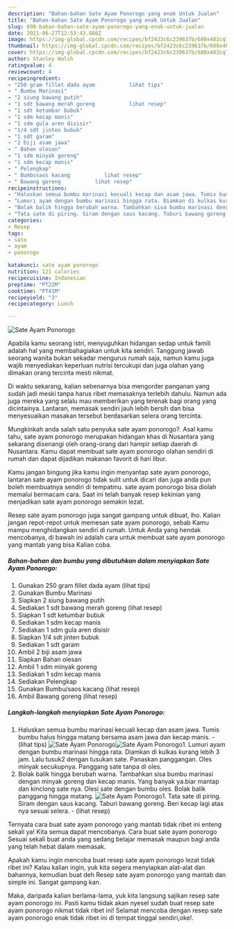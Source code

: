 ```yaml
---
description: "Bahan-bahan Sate Ayam Ponorogo yang enak Untuk Jualan"
title: "Bahan-bahan Sate Ayam Ponorogo yang enak Untuk Jualan"
slug: 698-bahan-bahan-sate-ayam-ponorogo-yang-enak-untuk-jualan
date: 2021-06-27T12:53:43.866Z
image: https://img-global.cpcdn.com/recipes/bf2423c6c239637b/680x482cq70/sate-ayam-ponorogo-foto-resep-utama.jpg
thumbnail: https://img-global.cpcdn.com/recipes/bf2423c6c239637b/680x482cq70/sate-ayam-ponorogo-foto-resep-utama.jpg
cover: https://img-global.cpcdn.com/recipes/bf2423c6c239637b/680x482cq70/sate-ayam-ponorogo-foto-resep-utama.jpg
author: Stanley Walsh
ratingvalue: 4
reviewcount: 4
recipeingredient:
- "250 gram fillet dada ayam           lihat tips"
- " Bumbu Marinasi"
- "2 siung bawang putih"
- "1 sdt bawang merah goreng           lihat resep"
- "1 sdt ketumbar bubuk"
- "1 sdm kecap manis"
- "1 sdm gula aren disisir"
- "1/4 sdt jinten bubuk"
- "1 sdt garam"
- "2 biji asam jawa"
- " Bahan olesan"
- "1 sdm minyak goreng"
- "1 sdm kecap manis"
- " Pelengkap"
- " Bumbusaos kacang           lihat resep"
- " Bawang goreng           lihat resep"
recipeinstructions:
- "Haluskan semua bumbu marinasi kecuali kecap dan asam jawa. Tumis bumbu halus hingga matang bersama asam jawa dan kecap manis.           (lihat tips)"
- "Lumuri ayam dengan bumbu marinasi hingga rata. Diamkan di kulkas kurang lebih 3 jam. Lalu tusuk2 dengan tusukan sate. Panaskan panggangan. Oles minyak secukupnya. Panggang sate tanpa di oles."
- "Bolak balik hingga berubah warna. Tambahkan sisa bumbu marinasi dengan minyak goreng dan kecap manis. Yang banyak ya.biar mantap dan kinclong sate nya. Olesi sate dengan bumbu oles. Bolak balik panggang hingga matang."
- "Tata sate di piring. Siram dengan saus kacang. Taburi bawang goreng. Beri kecap lagi atas nya sesuai selera.           (lihat resep)"
categories:
- Resep
tags:
- sate
- ayam
- ponorogo

katakunci: sate ayam ponorogo 
nutrition: 121 calories
recipecuisine: Indonesian
preptime: "PT22M"
cooktime: "PT41M"
recipeyield: "3"
recipecategory: Lunch

---
```



![Sate Ayam Ponorogo](https://img-global.cpcdn.com/recipes/bf2423c6c239637b/680x482cq70/sate-ayam-ponorogo-foto-resep-utama.jpg)

Apabila kamu seorang istri, menyuguhkan hidangan sedap untuk famili adalah hal yang membahagiakan untuk kita sendiri. Tanggung jawab seorang  wanita bukan sekadar mengurus rumah saja, namun kamu juga wajib menyediakan keperluan nutrisi tercukupi dan juga olahan yang dimakan orang tercinta mesti nikmat.

Di waktu  sekarang, kalian sebenarnya bisa mengorder panganan yang sudah jadi meski tanpa harus ribet memasaknya terlebih dahulu. Namun ada juga mereka yang selalu mau memberikan yang terenak bagi orang yang dicintainya. Lantaran, memasak sendiri jauh lebih bersih dan bisa menyesuaikan masakan tersebut berdasarkan selera orang tercinta. 



Mungkinkah anda salah satu penyuka sate ayam ponorogo?. Asal kamu tahu, sate ayam ponorogo merupakan hidangan khas di Nusantara yang sekarang disenangi oleh orang-orang dari hampir setiap daerah di Nusantara. Kamu dapat membuat sate ayam ponorogo olahan sendiri di rumah dan dapat dijadikan makanan favorit di hari libur.

Kamu jangan bingung jika kamu ingin menyantap sate ayam ponorogo, lantaran sate ayam ponorogo tidak sulit untuk dicari dan juga anda pun boleh membuatnya sendiri di tempatmu. sate ayam ponorogo bisa diolah memalui bermacam cara. Saat ini telah banyak resep kekinian yang menjadikan sate ayam ponorogo semakin lezat.

Resep sate ayam ponorogo juga sangat gampang untuk dibuat, lho. Kalian jangan repot-repot untuk memesan sate ayam ponorogo, sebab Kamu mampu menghidangkan sendiri di rumah. Untuk Anda yang hendak mencobanya, di bawah ini adalah cara untuk membuat sate ayam ponorogo yang mantab yang bisa Kalian coba.

<!--inarticleads1-->

##### Bahan-bahan dan bumbu yang dibutuhkan dalam menyiapkan Sate Ayam Ponorogo:

1. Gunakan 250 gram fillet dada ayam           (lihat tips)
1. Gunakan  Bumbu Marinasi
1. Siapkan 2 siung bawang putih
1. Sediakan 1 sdt bawang merah goreng           (lihat resep)
1. Siapkan 1 sdt ketumbar bubuk
1. Sediakan 1 sdm kecap manis
1. Sediakan 1 sdm gula aren disisir
1. Siapkan 1/4 sdt jinten bubuk
1. Sediakan 1 sdt garam
1. Ambil 2 biji asam jawa
1. Siapkan  Bahan olesan
1. Ambil 1 sdm minyak goreng
1. Sediakan 1 sdm kecap manis
1. Sediakan  Pelengkap
1. Gunakan  Bumbu/saos kacang           (lihat resep)
1. Ambil  Bawang goreng           (lihat resep)




<!--inarticleads2-->

##### Langkah-langkah menyiapkan Sate Ayam Ponorogo:

1. Haluskan semua bumbu marinasi kecuali kecap dan asam jawa. Tumis bumbu halus hingga matang bersama asam jawa dan kecap manis. -           (lihat tips)
<img src="https://img-global.cpcdn.com/steps/1a23d97064bcf713/160x128cq70/sate-ayam-ponorogo-langkah-memasak-1-foto.jpg" alt="Sate Ayam Ponorogo"><img src="https://img-global.cpcdn.com/steps/c5997fd99f950013/160x128cq70/sate-ayam-ponorogo-langkah-memasak-1-foto.jpg" alt="Sate Ayam Ponorogo">1. Lumuri ayam dengan bumbu marinasi hingga rata. Diamkan di kulkas kurang lebih 3 jam. Lalu tusuk2 dengan tusukan sate. Panaskan panggangan. Oles minyak secukupnya. Panggang sate tanpa di oles.
1. Bolak balik hingga berubah warna. Tambahkan sisa bumbu marinasi dengan minyak goreng dan kecap manis. Yang banyak ya.biar mantap dan kinclong sate nya. Olesi sate dengan bumbu oles. Bolak balik panggang hingga matang.
<img src="//assets-global.cpcdn.com/assets/icons/button_play-2c75c40dde080a61004c1f40b05d8f140eaff45d7e9e6481dc71c63d2e7c4909.png" alt="Sate Ayam Ponorogo">1. Tata sate di piring. Siram dengan saus kacang. Taburi bawang goreng. Beri kecap lagi atas nya sesuai selera. -           (lihat resep)




Ternyata cara buat sate ayam ponorogo yang mantab tidak ribet ini enteng sekali ya! Kita semua dapat mencobanya. Cara buat sate ayam ponorogo Sesuai sekali buat anda yang sedang belajar memasak maupun bagi anda yang telah hebat dalam memasak.

Apakah kamu ingin mencoba buat resep sate ayam ponorogo lezat tidak ribet ini? Kalau kalian ingin, yuk kita segera menyiapkan alat-alat dan bahannya, kemudian buat deh Resep sate ayam ponorogo yang mantab dan simple ini. Sangat gampang kan. 

Maka, daripada kalian berlama-lama, yuk kita langsung sajikan resep sate ayam ponorogo ini. Pasti kamu tiidak akan nyesel sudah buat resep sate ayam ponorogo nikmat tidak ribet ini! Selamat mencoba dengan resep sate ayam ponorogo enak tidak ribet ini di tempat tinggal sendiri,oke!.

